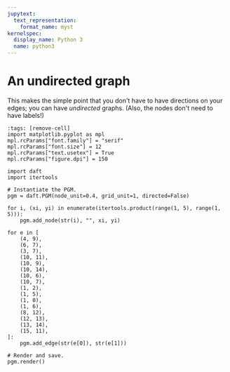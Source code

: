 ```yaml
---
jupytext:
  text_representation:
    format_name: myst
kernelspec:
  display_name: Python 3
  name: python3
---
```


An undirected graph
===================

This makes the simple point that you don't have to have directions on
your edges; you can have *undirected* graphs.  (Also, the nodes don't
need to have labels!)

```{code-cell}
:tags: [remove-cell]
import matplotlib.pyplot as mpl
mpl.rcParams["font.family"] = "serif"
mpl.rcParams["font.size"] = 12
mpl.rcParams["text.usetex"] = True
mpl.rcParams["figure.dpi"] = 150
```

```{code-cell}
import daft
import itertools

# Instantiate the PGM.
pgm = daft.PGM(node_unit=0.4, grid_unit=1, directed=False)

for i, (xi, yi) in enumerate(itertools.product(range(1, 5), range(1, 5))):
    pgm.add_node(str(i), "", xi, yi)

for e in [
    (4, 9),
    (6, 7),
    (3, 7),
    (10, 11),
    (10, 9),
    (10, 14),
    (10, 6),
    (10, 7),
    (1, 2),
    (1, 5),
    (1, 0),
    (1, 6),
    (8, 12),
    (12, 13),
    (13, 14),
    (15, 11),
]:
    pgm.add_edge(str(e[0]), str(e[1]))

# Render and save.
pgm.render()
```
